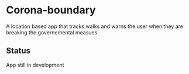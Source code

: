 # Corona-boundary
A location based app that tracks walks and warns the user when they are breaking the governemental measues

## Status

App still in development
